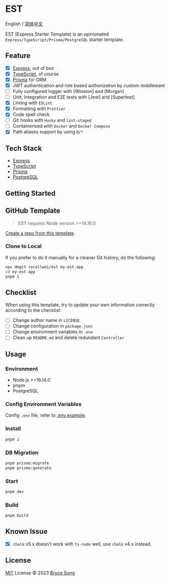 # EST

English / [简体中文](./README.zh-CN.md)

EST (Express Starter Template) is an opinionated `Express/TypeScript/Prisma/PostgreSQL` starter template.

## Feature

- [x] [Express](https://expressjs.com/), out of box
- [x] [TypeScript](https://www.typescriptlang.org/), of course
- [x] [Prisma](https://www.prisma.io/) for ORM
- [x] JWT authentication and role based authorization by custom middleware
- [ ] Fully configured logger with [Winston] and [Morgan]
- [ ] Unit, Integration and E2E tests with [Jest] and [Supertest]
- [x] Linting with `ESLint`
- [x] Formatting with `Prettier`
- [x] Code spell check
- [ ] Git hooks with `Husky` and `lint-staged`
- [ ] Containerised with `Docker` and `Docker Compose`
- [x] Path aliases support by using `@/*`

## Tech Stack

- [Express](https://expressjs.com/)
- [TypeScript](https://www.typescriptlang.org/)
- [Prisma](https://www.prisma.io/)
- [PostgreSQL](https://www.postgresql.org/)

## Getting Started

## GitHub Template

> EST requires Node version >=14.16.0

[Create a repo from this template](https://github.com/recallwei/est/generate).

### Clone to Local

If you prefer to do it manually for a cleaner Git history, do the following:

```bash
npx degit recallwei/est my-est-app
cd my-est-app
pnpm i
```

## Checklist

When using this template, try to update your own information correctly according to the checklist:

- [ ] Change author name in `LICENSE`
- [ ] Change configuration in `package.json`
- [ ] Change environment variables in `.env`
- [ ] Clean up `README.md` and delete redundant `Controller`

## Usage

### Environment

- Node.js >=16.14.0
- pnpm
- PostgreSQL

### Config Environment Variables

Config `.env` file, refer to [.env.example](./.env.example).

### Install

```bash
pnpm i
```

### DB Migration

```bash
pnpm prisma:migrate
pnpm prisma:generate
```

### Start

```bash
pnpm dev
```

### Build

```bash
pnpm build
```

## Known Issue

- [x] `chalk` v5.x doesn't work with `ts-node` well, use `chalk` v4.x instead.

## License

[MIT](/LICENSE) License &copy; 2023 [Bruce Song](https://github.com/recallwei)
